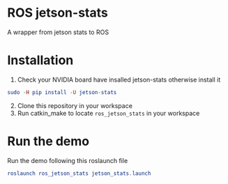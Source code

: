 # ROS jetson-stats

A wrapper from jetson stats to ROS

# Installation

1. Check your NVIDIA board have insalled jetson-stats otherwise install it
```elm
sudo -H pip install -U jetson-stats
```
2. Clone this repository in your workspace
3. Run catkin_make to locate `ros_jetson_stats` in your workspace

# Run the demo

Run the demo following this roslaunch file
```elm
roslaunch ros_jetson_stats jetson_stats.launch
```